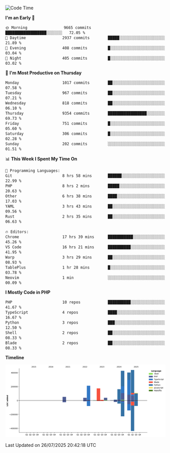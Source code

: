 <!--START_SECTION:waka-->
![Code Time](http://img.shields.io/badge/Code%20Time-3%2C894%20hrs%2043%20mins-blue)

**I'm an Early 🐤** 

```text
🌞 Morning                9665 commits        ██████████████████░░░░░░░   72.05 % 
🌆 Daytime                2937 commits        █████░░░░░░░░░░░░░░░░░░░░   21.89 % 
🌃 Evening                408 commits         █░░░░░░░░░░░░░░░░░░░░░░░░   03.04 % 
🌙 Night                  405 commits         █░░░░░░░░░░░░░░░░░░░░░░░░   03.02 % 
```
📅 **I'm Most Productive on Thursday** 

```text
Monday                   1017 commits        ██░░░░░░░░░░░░░░░░░░░░░░░   07.58 % 
Tuesday                  967 commits         ██░░░░░░░░░░░░░░░░░░░░░░░   07.21 % 
Wednesday                818 commits         ██░░░░░░░░░░░░░░░░░░░░░░░   06.10 % 
Thursday                 9354 commits        █████████████████░░░░░░░░   69.73 % 
Friday                   751 commits         █░░░░░░░░░░░░░░░░░░░░░░░░   05.60 % 
Saturday                 306 commits         █░░░░░░░░░░░░░░░░░░░░░░░░   02.28 % 
Sunday                   202 commits         ░░░░░░░░░░░░░░░░░░░░░░░░░   01.51 % 
```


📊 **This Week I Spent My Time On** 

```text
💬 Programming Languages: 
Git                      8 hrs 58 mins       ██████░░░░░░░░░░░░░░░░░░░   22.99 % 
PHP                      8 hrs 2 mins        █████░░░░░░░░░░░░░░░░░░░░   20.63 % 
Other                    6 hrs 38 mins       ████░░░░░░░░░░░░░░░░░░░░░   17.03 % 
YAML                     3 hrs 43 mins       ██░░░░░░░░░░░░░░░░░░░░░░░   09.56 % 
Rust                     2 hrs 35 mins       ██░░░░░░░░░░░░░░░░░░░░░░░   06.63 % 

🔥 Editors: 
Chrome                   17 hrs 39 mins      ███████████░░░░░░░░░░░░░░   45.26 % 
VS Code                  16 hrs 21 mins      ██████████░░░░░░░░░░░░░░░   41.95 % 
Warp                     3 hrs 29 mins       ██░░░░░░░░░░░░░░░░░░░░░░░   08.93 % 
TablePlus                1 hr 28 mins        █░░░░░░░░░░░░░░░░░░░░░░░░   03.78 % 
Neovim                   1 min               ░░░░░░░░░░░░░░░░░░░░░░░░░   00.09 % 
```

**I Mostly Code in PHP** 

```text
PHP                      10 repos            ██████████░░░░░░░░░░░░░░░   41.67 % 
TypeScript               4 repos             ████░░░░░░░░░░░░░░░░░░░░░   16.67 % 
Python                   3 repos             ███░░░░░░░░░░░░░░░░░░░░░░   12.50 % 
Shell                    2 repos             ██░░░░░░░░░░░░░░░░░░░░░░░   08.33 % 
Blade                    2 repos             ██░░░░░░░░░░░░░░░░░░░░░░░   08.33 % 
```



**Timeline**

![Lines of Code chart](https://raw.githubusercontent.com/abrahamgreyson/abrahamgreyson/main/assets/bar_graph.png)


 Last Updated on 26/07/2025 20:42:18 UTC
<!--END_SECTION:waka-->
